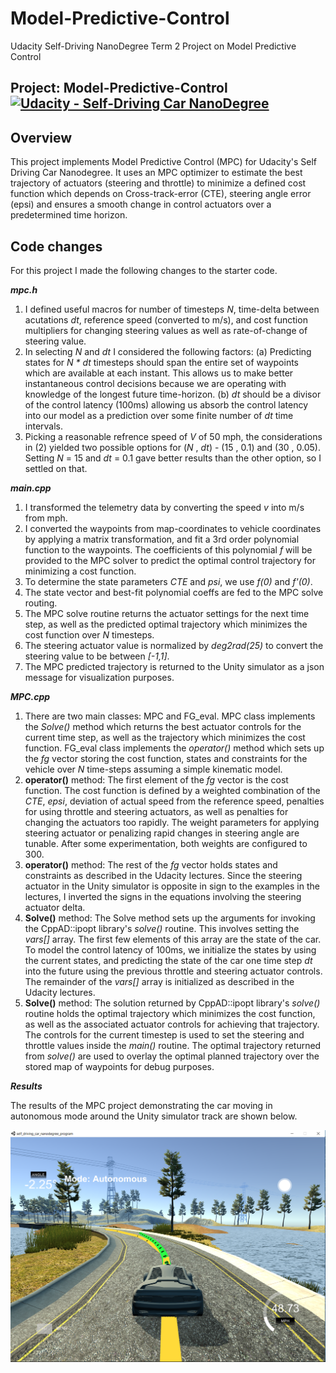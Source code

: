# Model-Predictive-Control
Udacity Self-Driving NanoDegree Term 2 Project on Model Predictive Control

## Project: Model-Predictive-Control [![Udacity - Self-Driving Car NanoDegree](https://s3.amazonaws.com/udacity-sdc/github/shield-carnd.svg)](http://www.udacity.com/drive)

Overview
---
This project implements Model Predictive Control (MPC) for Udacity's Self Driving Car Nanodegree. It uses an MPC optimizer to estimate the best trajectory of actuators (steering and throttle) to minimize a defined cost function which depends on Cross-track-error (CTE), steering angle error (epsi) and ensures a smooth change in control actuators over a predetermined time horizon.

Code changes
---
For this project I made the following changes to the starter code.

__*mpc.h*__

1. I defined useful macros for number of timesteps _N_, time-delta between acutations _dt_, reference speed (converted to m/s), and cost function multipliers for changing steering values as well as rate-of-change of steering value.
2. In selecting _N_ and _dt_ I considered the following factors: (a) Predicting states for _N * dt_ timesteps should span the entire set of waypoints which are available at each instant. This allows us to make better instantaneous control decisions because we are operating with knowledge of the longest future time-horizon. (b) _dt_ should be a divisor of the control latency (100ms) allowing us absorb the control latency into our model as a prediction over some finite number of _dt_ time intervals.
3. Picking a reasonable refrence speed of _V_ of 50 mph, the considerations in (2) yielded two possible options for (_N_ , _dt_) - (15 ,  0.1) and (30 , 0.05). Setting _N_ = 15 and _dt_ = 0.1 gave better results than the other option, so I settled on that.

__*main.cpp*__

1. I transformed the telemetry data by converting the speed _v_ into m/s from mph.
2. I converted the waypoints from map-coordinates to vehicle coordinates by applying a matrix transformation, and fit a 3rd order polynomial function to the waypoints. The coefficients of this polynomial _f_ will be provided to the MPC solver to predict the optimal control trajectory for minimizing a cost function.
3. To determine the state parameters _CTE_ and _psi_, we use _f(0)_ and _f'(0)_.
4. The state vector and best-fit polynomial coeffs are fed to the MPC solve routing.
5. The MPC solve routine returns the actuator settings for the next time step, as well as the predicted optimal trajectory which minimizes the cost function over _N_ timesteps.
6. The steering actuator value is normalized by _deg2rad(25)_ to convert the steering value to be between _[-1,1]_.
7. The MPC predicted trajectory is returned to the Unity simulator as a json message for visualization purposes.

__*MPC.cpp*__

1. There are two main classes: MPC and FG_eval. MPC class implements the _Solve()_ method which returns the best actuator controls for the current time step, as well as the trajectory which minimizes the cost function. FG_eval class implements the _operator()_ method which sets up the _fg_ vector storing the cost function, states and constraints for the vehicle over _N_ time-steps assuming a simple kinematic model.
2. __operator()__ method: The first element of the _fg_ vector is the cost function. The cost function is defined by a weighted combination of the _CTE_, _epsi_, deviation of actual speed from the reference speed, penalties for using throttle and steering actuators, as well as penalties for changing the actuators too rapidly. The weight parameters for applying steering actuator or penalizing rapid changes in steering angle are tunable. After some experimentation, both weights are configured to 300.
3. __operator()__ method: The rest of the _fg_ vector holds states and constraints as described in the Udacity lectures. Since the steering actuator in the Unity simulator is opposite in sign to the examples in the lectures, I inverted the signs in the equations involving the steering actuator delta.
4. __Solve()__ method: The Solve method sets up the arguments for invoking the CppAD::ipopt library's _solve()_ routine. This involves setting the _vars[]_ array. The first few elements of this array are the state of the car. To model the control latency of 100ms, we initialize the states by using the current states, and predicting the state of the car one time step _dt_ into the future using the previous throttle and steering actuator controls. The remainder of the _vars[]_ array is initialized as described in the Udacity lectures.
5. __Solve()__ method: The solution returned by CppAD::ipopt library's _solve()_ routine holds the optimal trajectory which minimizes the cost function, as well as the associated actuator controls for achieving that trajectory. The controls for the current timestep is used to set the steering and throttle values inside the _main()_ routine. The optimal trajectory returned from _solve()_ are used to overlay the optimal planned trajectory over the stored map of waypoints for debug purposes.

__*Results*__

The results of the MPC project demonstrating the car moving in autonomous mode around the Unity simulator track are shown below.

[![MPC Project](https://github.com/calvinhobbes119/Model-Predictive-Control/blob/master/Untitled.png)](https://youtu.be/Xwy_awrvJbM)
